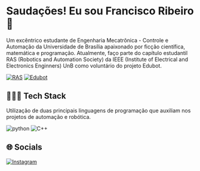 # Saudações! Eu sou Francisco Ribeiro 🤖


Um excêntrico estudante de Engenharia Mecatrônica - Controle e Automação da Universidade de Brasília apaixonado por ficção científica, matemática e programação. Atualmente, faço parte do capítulo estudantil RAS (Robotics and Automation Society) da IEEE (Institute of Electrical and Electronics Enginners) UnB como voluntário do projeto Edubot. 


[![RAS](https://img.shields.io/website?label=RAS&style=for-the-badge&url=https://edu.ieee.org/br-unbras/ras/)](https://edu.ieee.org/br-unbras/ras/)
[![Edubot](https://img.shields.io/website?label=EDUBOT&style=for-the-badge&url=https://edu.ieee.org/br-unbras/edubot/)](https://edu.ieee.org/br-unbras/edubot/)

## 👨🏽‍💻 Tech Stack
Utilização de duas principais linguagens de programação que auxiliam nos projetos de automação e robótica.

![python](https://img.shields.io/badge/Python-FFD43B?style=for-the-badge&logo=python&logoColor=blue)
![C++](https://img.shields.io/badge/C%2B%2B-00599C?style=for-the-badge&logo=c%2B%2B&logoColor=white)





## 🌐 Socials
[![Instagram](https://img.shields.io/badge/Instagram-E4405F?style=for-the-badge&logo=instagram&logoColor=white)](https://www.instagram.com/_megamano/)




